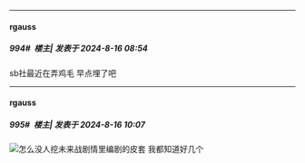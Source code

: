﻿
*****

####  rgauss  
##### 994#         楼主| 发表于 2024-8-16 08:54

sb社最近在弄鸡毛 早点埋了吧


*****

####  rgauss  
##### 995#         楼主| 发表于 2024-8-16 10:07

<img src="https://static.saraba1st.com/image/smiley/face2017/067.png" referrerpolicy="no-referrer">怎么没人挖未来战剧情里编剧的皮套 我都知道好几个

